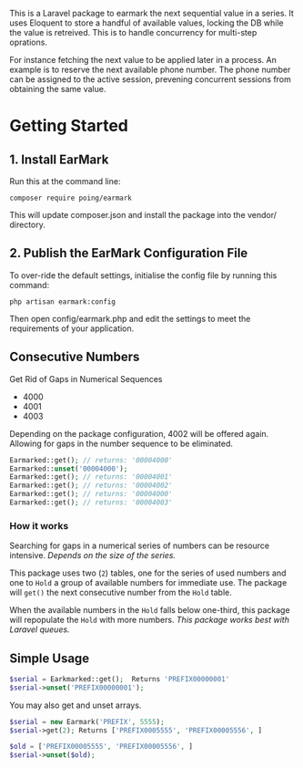 This is a Laravel package to earmark the next sequential value in a series.
It uses Eloquent to store a handful of available values, locking the DB while the value is retreived.  This is to handle concurrency for multi-step oprations.  

For instance fetching the next value to be applied later in a process.  An example is to reserve the next available phone number.  The phone number can be assigned to the active session, prevening concurrent sessions from obtaining the same value.  

# Getting Started

## 1. Install EarMark

Run this at the command line:

```
composer require poing/earmark

```

This will update composer.json and install the package into the vendor/ directory.

## 2. Publish the EarMark Configuration File

To over-ride the default settings, initialise the config file by running this command:

```
php artisan earmark:config
```

Then open config/earmark.php and edit the settings to meet the requirements of your application.



## Consecutive Numbers

Get Rid of Gaps in Numerical Sequences

* 4000
* 4001
* 4003

Depending on the package configuration, 4002 will be offered again.  Allowing for gaps in the number sequence to be eliminated.

```php
Earmarked::get(); // returns: '00004000'
Earmarked::unset('00004000');
Earmarked::get(); // returns: '00004001'
Earmarked::get(); // returns: '00004002'
Earmarked::get(); // returns: '00004000'
Earmarked::get(); // returns: '00004003'
```

### How it works

Searching for gaps in a numerical series of numbers can be resource intensive.  *Depends on the size of the series.*  

This package uses two (`2`) tables, one for the series of used numbers and one to `Hold` a group of available numbers for immediate use.  The package will `get()` the next consecutive number from the `Hold` table.

When the available numbers in the `Hold` falls below one-third, this package will repopulate the `Hold` with more numbers.  *This package works best with Laravel queues.*



## Simple Usage

```php
$serial = Earkmarked::get();  Returns 'PREFIX00000001'
$serial->unset('PREFIX00000001'); 
```


You may also get and unset arrays.
```php
$serial = new Earmark('PREFIX', 5555);
$serial->get(2); Returns ['PREFIX0005555', 'PREFIX00005556', ]

$old = ['PREFIX00005555', 'PREFIX00005556', ]
$serial->unset($old); 
```

